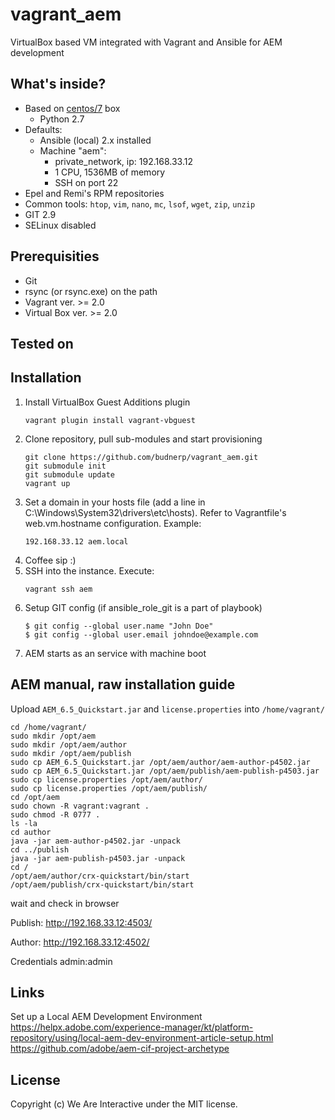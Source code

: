 # vagrant_aem
VirtualBox based VM integrated with Vagrant and Ansible for AEM development

## What's inside?
- Based on [centos/7](https://app.vagrantup.com/centos/boxes/7) box
    - Python 2.7
- Defaults: 
    - Ansible (local) 2.x installed 
    - Machine "aem":
        - private_network, ip: 192.168.33.12
        - 1 CPU, 1536MB of memory
        - SSH on port 22
- Epel and Remi's RPM repositories
- Common tools: `htop`, `vim`, `nano`, `mc`, `lsof`, `wget`, `zip`, `unzip`
- GIT 2.9
- SELinux disabled

## Prerequisities
- Git
- rsync (or rsync.exe) on the path
- Vagrant ver. >= 2.0
- Virtual Box ver. >= 2.0

## Tested on

## Installation
1. Install VirtualBox Guest Additions plugin
    ```
    vagrant plugin install vagrant-vbguest
    ```
2. Clone repository, pull sub-modules and start provisioning
    ```
    git clone https://github.com/budnerp/vagrant_aem.git
    git submodule init
    git submodule update
    vagrant up
    ```
3. Set a domain in your hosts file (add a line in C:\Windows\System32\drivers\etc\hosts). Refer to Vagrantfile's web.vm.hostname configuration. Example:
    ```
    192.168.33.12 aem.local
    ```
4. Coffee sip :)
5. SSH into the instance. Execute:
    ```
    vagrant ssh aem
    ```
6. Setup GIT config (if ansible_role_git is a part of playbook)
    ```
    $ git config --global user.name "John Doe"
    $ git config --global user.email johndoe@example.com
    ```
7. AEM starts as an service with machine boot
## AEM manual, raw installation guide
Upload `AEM_6.5_Quickstart.jar` and `license.properties` into `/home/vagrant/`
```
cd /home/vagrant/ 
sudo mkdir /opt/aem
sudo mkdir /opt/aem/author
sudo mkdir /opt/aem/publish
sudo cp AEM_6.5_Quickstart.jar /opt/aem/author/aem-author-p4502.jar
sudo cp AEM_6.5_Quickstart.jar /opt/aem/publish/aem-publish-p4503.jar
sudo cp license.properties /opt/aem/author/
sudo cp license.properties /opt/aem/publish/
cd /opt/aem
sudo chown -R vagrant:vagrant .
sudo chmod -R 0777 .
ls -la
cd author
java -jar aem-author-p4502.jar -unpack
cd ../publish
java -jar aem-publish-p4503.jar -unpack
cd /
/opt/aem/author/crx-quickstart/bin/start
/opt/aem/publish/crx-quickstart/bin/start
```

wait and check in browser
 
Publish: http://192.168.33.12:4503/

Author: http://192.168.33.12:4502/

Credentials admin:admin

## Links
Set up a Local AEM Development Environment https://helpx.adobe.com/experience-manager/kt/platform-repository/using/local-aem-dev-environment-article-setup.html
https://github.com/adobe/aem-cif-project-archetype

## License
Copyright (c) We Are Interactive under the MIT license.

